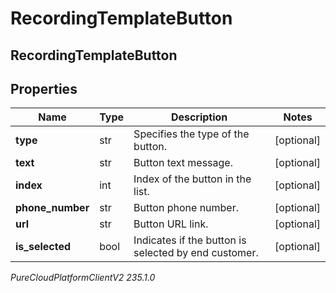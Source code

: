 # RecordingTemplateButton

## RecordingTemplateButton

## Properties

|Name | Type | Description | Notes|
|------------ | ------------- | ------------- | -------------|
| **type** | str | Specifies the type of the button. | [optional] |
| **text** | str | Button text message. | [optional] |
| **index** | int | Index of the button in the list. | [optional] |
| **phone_number** | str | Button phone number. | [optional] |
| **url** | str | Button URL link. | [optional] |
| **is_selected** | bool | Indicates if the button is selected by end customer. | [optional] |



_PureCloudPlatformClientV2 235.1.0_
